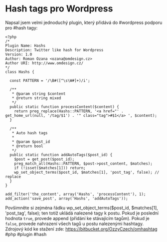 <!--
title: Hash tags pro Wordpress
date: 15.9.2012 07:30:00
author: Roman Ožana <ozana@omdesign.cz>
tags: hash, PHP, plugin, wordpress
-->


# Hash tags pro Wordpress

Napsal jsem velmi jednoduchý plugin, který přidává do #wordpress podporu pro #hash tagy:


    <?php
    /*
    Plugin Name: Hashs
    Description: Twitter like hash for Wordpress
    Version: 1.0
    Author: Roman Ozana <ozana@omdesign.cz>
    Author URI: http://www.omdesign.cz/
    */
    class Hashs {
    
      const PATTERN = '/\B#([^\s\W#]+)/i';
    
      /**
       * @param string $content
       * @return string mixed
       */
      public static function processContent($content) {
        return preg_replace(Hashs::PATTERN, '<a href="' . get_home_url(null, '/tag/$1') . '" class="tag">#$1</a> ', $content);
      }
    
      /**
       * Auto hash tags
       *
       * @param $post_id
       * @return bool
       */
      public static function addAutoTags($post_id) {
        $post = get_post($post_id);
        preg_match_all(Hashs::PATTERN, $post->post_content, $matches);
        if (!isset($matches[1])) return;
        wp_set_object_terms($post_id, $matches[1], 'post_tag', false); // replace
      }
    }
    
    add_filter('the_content', array('Hashs', 'processContent'), 1);
    add_action('save_post', array('Hashs', 'addAutoTags'));


 Povšimněte si zejména řádku     wp_set_object_terms($post_id,
    $matches[1], 'post_tag', false);
 ten totiž ukládá nalezené tagy k postu. Pokud je poslední hodnota `true`, provede append (přidání ke stávajícím tagům). Pokud je `false`, provede nahrazení všech tagů u postu nalezenými hashtagy. Zdrojový kód ke stažení zde: https://bitbucket.org/OzzyCzech/omhashtag #php #plugin #hash